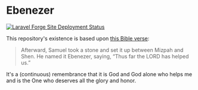 # Ebenezer

[![Laravel Forge Site Deployment Status](https://img.shields.io/endpoint?url=https%3A%2F%2Fforge.laravel.com%2Fsite-badges%2Ff5101276-df50-4c9f-bfa8-a56772f60b54%3Fdate%3D1%26label%3D1%26commit%3D1&style=plastic)](https://forge.laravel.com/servers/862409/sites/2539196)

This repository's existence is based upon [this Bible verse](https://biblehub.com/1_samuel/7-12.htm):

> Afterward, Samuel took a stone and set it up between Mizpah and Shen. He named it Ebenezer, saying, “Thus far the LORD
> has helped us.”

It's a (continuous) remembrance that it is God and God alone who helps me and is the One who deserves all the glory and
honor.